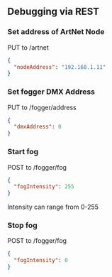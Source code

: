 ## Debugging via REST

### Set address of ArtNet Node

PUT to /artnet

```json
{
  "nodeAddress": "192.168.1.11"
}
```

### Set fogger DMX Address

PUT to /fogger/address

```json
{
  "dmxAddress": 0
}
```

### Start fog

POST to /fogger/fog

```json
{
  "fogIntensity": 255
}
```

Intensity can range from 0-255

### Stop fog

POST to /fogger/fog

```json
{
  "fogIntensity": 0
}
```